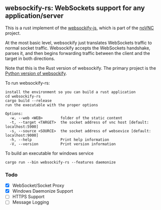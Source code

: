 ## websockify-rs: WebSockets support for any application/server

This is a rust implement of the [websockify-js](https://github.com/novnc/websockify-js), which is part of the
[noVNC](https://github.com/kanaka/noVNC) project.

At the most basic level, websockify just translates WebSockets traffic
to normal socket traffic. Websockify accepts the WebSockets handshake,
parses it, and then begins forwarding traffic between the client and
the target in both directions.

Note that this is the Rust version of websockify. The primary
project is the [Python version of websockify](https://github.com/novnc/websockify).

To run websockify-rs:

    install the environment so you can build a rust application
    cd websockify-rs
    cargo build --release
    run the executable with the proper options

```
Options:
  -w, --web <WEB>        folder of the static content
  -t, --target <TARGET>  the socket address of vnc host [default: localhost:5900]
  -s, --source <SOURCE>  the socket address of websevice [default: localhost:9000]
  -h, --help             Print help information
  -V, --version          Print version information
```
To build an executable for windows service
```
cargo run --bin websockify-rs --features daemonize
```

### Todo

- [x] WebSocket/Socket Proxy
- [x] Windows Daemonize Support
- [ ] HTTPS Support
- [ ] Message Logging